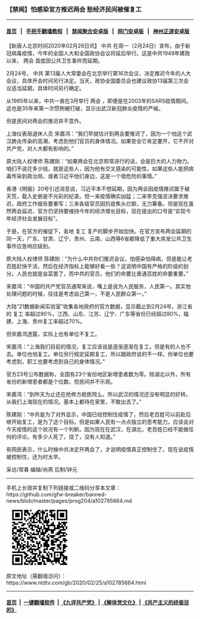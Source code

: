 ### 【禁闻】怕感染官方推迟两会 愁经济民间被催复工
------------------------

#### [首页](https://github.com/gfw-breaker/banned-news/blob/master/README.md) &nbsp;&nbsp;|&nbsp;&nbsp; [手把手翻墙教程](https://github.com/gfw-breaker/guides/wiki) &nbsp;&nbsp;|&nbsp;&nbsp; [禁闻聚合安卓版](https://github.com/gfw-breaker/bn-android) &nbsp;&nbsp;|&nbsp;&nbsp; [网门安卓版](https://github.com/oGate2/oGate) &nbsp;&nbsp;|&nbsp;&nbsp; [神州正道安卓版](https://github.com/SzzdOgate/update) 



<div><div class="post_content" itemprop="articleBody">
 <p>
  【新唐人北京时间2020年02月26日讯】
  <ok href="https://www.ntdtv.com/gb/中共.htm">
   中共
  </ok>
  在周一（2月24日）宣布，由于新冠病毒疫情，今年的全国人大和全国政协会议将延后举行。这是中共1949年建政以来，
  <ok href="https://www.ntdtv.com/gb/两会.htm">
   两会
  </ok>
  首度因公共卫生事件而延期。
 </p>
 <p>
  2月24号，
  <ok href="https://www.ntdtv.com/gb/中共.htm">
   中共
  </ok>
  第13届人大常委会在北京举行第16次会议，决定推迟今年的人大会议，具体开会时间另行决定。当天，政协全国委员会也建议政协13届第三次会议适当延期，具体时间另行确定。
 </p>
 <p>
  从1985年以来，中共一直在3月举行
  <ok href="https://www.ntdtv.com/gb/两会.htm">
   两会
  </ok>
  ，即便是在2003年的SARS疫情期间。这也是35年来第一次惯例被打破，显示出武汉新冠肺炎疫情的严峻。
 </p>
 <p>
  但是民间对两会的推迟并不意外。
 </p>
 <p>
  上海仪表局退休人员 宋嘉鸿：“我们早就估计到两会要推迟了，因为一个怕这个武汉肺炎传染的高潮，考虑到他们官员的身体情况。如果安全它肯定要开，它不开对共产党，对人大都有影响的。”
 </p>
 <p>
  原大陆人权律师 陈建刚：“如果两会在北京照常进行的话，会是巨大的人力物力。咱们不说花多少钱，就是这些人，因为他有交叉感染的可能性，如果这些人能把病毒传染到政治局，或者习近平他们身边，这是一个很危险的事情。”
 </p>
 <p>
  香港《明报》20号引述消息说，习近平本不想延期，因为两会因疫情推迟属于破天荒，载入史册是不光彩的纪录。但一来疫情确实凶猛；二来李克强坚决要求推迟，政府工作报告要重写；三来各级官员因抗疫焦头烂额，无力筹备。但是现在虽然两会延迟，官方仍坚持要维持今年的经济增长目标，现在提出的口号是“实现今年经济社会发展目标”。
 </p>
 <p>
  于是，在官方的催促下，各地
  <ok href="https://www.ntdtv.com/gb/复工.htm">
   复工
  </ok>
  复产的脚步开始加快。在官方宣布两会延期的同一天，广东、甘肃、辽宁、贵州、云南、山西等6省都降低了重大突发公共卫生事件应急响应级别。
 </p>
 <p>
  原大陆人权律师 陈建刚：“为什么中共你们推迟会议，怕感染怕得病，但是能让老百姓赶快干活，然后在经济指标上能够好看一些？这说明中国有严格的阶级的划分。人民也就是韭菜罢了，而中共的官员，他们的命要比普通百姓的命要重要。”
 </p>
 <p>
  宋嘉鸿：“中国的共产党官员通常来说，嘴上是说为人民服务，人民第一。其实他处理问题的时候，往往是考虑自己第一，不是人民群众第一。”
 </p>
 <p>
  大陆“21数据新闻实验室”收集各地政府的官方数据，显示截止到2月24号，浙江省的
  <ok href="https://www.ntdtv.com/gb/复工.htm">
   复工
  </ok>
  率超过90%，江西、山东、江苏、辽宁、广东等省份已经超过80%，福建、上海、贵州复工率超过70%。
 </p>
 <p>
  但宋嘉鸿透露，实际上也有单位不复工。
 </p>
 <p>
  宋嘉鸿：“上海我们目前的情况，复工应该说是逐渐逐渐在复工。但是有的人也不去。单位也怕复工。单位另行规定延期复工，所以跟政府说的不一样。你单位也要考虑到，职工也要考虑到自己的身体情况。”
 </p>
 <p>
  官方23号公布数据称，全国有23个省份地区新增患者数为零。除湖北以外，所有省份的新增患者都是个位数。但民间并不乐观。
 </p>
 <p>
  宋嘉鸿：“到昨天为止还在抢修方舱医院么。所以武汉的情况还没有明显的好转。从我们上海现在的情况。基本上都待在家里，不敢出去了。”
 </p>
 <p>
  陈建刚：“中共是为了对外显示，中国已经控制住疫情了，然后老百姓可以前赴后继开始复工，是为了这个目标。但是如果人民有一点点独立的思考能力，应该会对今天疫情的这个状况有一个判断。因为现在在武汉，在湖北，老百姓已经不能做任何的评论。有多少人死了，烧了，没有人知道。”
 </p>
 <p>
  有网民表示，什么时候中共决定开两会了，才说明疫情真正控制住了。现在说疫情被控制住，还为时太早。
 </p>
 <p>
  采访/常春 编辑/尚燕 后制/钟元
 </p>
 <div class="single_ad">
 </div>
</div>
</div>
<hr/>
手机上长按并复制下列链接或二维码分享本文章：<br/>
https://github.com/gfw-breaker/banned-news/blob/master/pages/prog204/a102785664.md <br/>
<a href='https://github.com/gfw-breaker/banned-news/blob/master/pages/prog204/a102785664.md'><img src='https://github.com/gfw-breaker/banned-news/blob/master/pages/prog204/a102785664.md.png'/></a> <br/>
原文地址（需翻墙访问）：https://www.ntdtv.com/gb/2020/02/25/a102785664.html


------------------------
#### [首页](https://github.com/gfw-breaker/banned-news/blob/master/README.md) &nbsp;|&nbsp; [一键翻墙软件](https://github.com/gfw-breaker/nogfw/blob/master/README.md) &nbsp;| [《九评共产党》](https://github.com/gfw-breaker/9ping.md/blob/master/README.md#九评之一评共产党是什么) | [《解体党文化》](https://github.com/gfw-breaker/jtdwh.md/blob/master/README.md) | [《共产主义的终极目的》](https://github.com/gfw-breaker/gczydzjmd.md/blob/master/README.md)


<img src='http://gfw-breaker.win/banned-news/pages/prog204/a102785664.md' width='0px' height='0px'/>